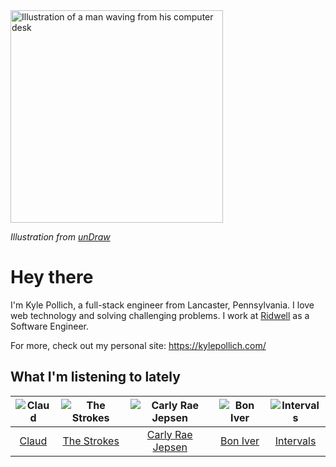 <img src="https://user-images.githubusercontent.com/6766512/87306713-6f79d900-c4e6-11ea-989a-3242cbfc50c2.png" alt="Illustration of a man waving from his computer desk" height="340" />

_Illustration from [unDraw](https://undraw.co/)_

# Hey there

I'm Kyle Pollich, a full-stack engineer from Lancaster, Pennsylvania. I love web technology and solving challenging problems.
I work at [Ridwell](https://www.ridwell.com/) as a Software Engineer.

For more, check out my personal site: https://kylepollich.com/

## What I'm listening to lately

<!-- begin artists -->
  |![Claud](https://i.scdn.co/image/167451fec85f6dba0583af4890a2feb5652b16f5)|![The Strokes](https://i.scdn.co/image/ab6761610000f17864d74f5985cb66b2f7b60e93)|![Carly Rae Jepsen](https://i.scdn.co/image/75bb29e9852e14d6e8495950a7d20b7715a919c5)|![Bon Iver](https://i.scdn.co/image/9258bf0ae0348dc7e2b1279507d2bf597c146bc4)|![Intervals](https://i.scdn.co/image/91ae86d5e7098fc8c291daed8c90b225aab30155)|
  |:---:|:---:|:---:|:---:|:---:|
  |[Claud](https://open.spotify.com/artist/5MaQlvNGOaTj39apHsXVq1)|[The Strokes](https://open.spotify.com/artist/0epOFNiUfyON9EYx7Tpr6V)|[Carly Rae Jepsen](https://open.spotify.com/artist/6sFIWsNpZYqfjUpaCgueju)|[Bon Iver](https://open.spotify.com/artist/4LEiUm1SRbFMgfqnQTwUbQ)|[Intervals](https://open.spotify.com/artist/0xpJGyjbEzkWSNfcf2tcMl)|
<!-- end artists -->
